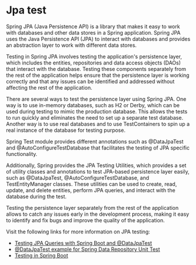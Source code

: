 # Jpa test

Spring JPA (Java Persistence API) is a library that makes it easy to work with databases and other data stores in a Spring application. Spring JPA uses the Java Persistence API (JPA) to interact with databases and provides an abstraction layer to work with different data stores.

Testing in Spring JPA involves testing the application's persistence layer, which includes the entities, repositories and data access objects (DAOs) that interact with the database. Testing these components separately from the rest of the application helps ensure that the persistence layer is working correctly and that any issues can be identified and addressed without affecting the rest of the application.

There are several ways to test the persistence layer using Spring JPA. One way is to use in-memory databases, such as H2 or Derby, which can be used during testing to mimic the production database. This allows the tests to run quickly and eliminates the need to set up a separate test database. Another way is to use real databases and to use TestContainers to spin up a real instance of the database for testing purpose.

Spring Test module provides different annotations such as @DataJpaTest and @AutoConfigureTestDatabase that facilitates the testing of JPA specific functionality.

Additionally, Spring provides the JPA Testing Utilities, which provides a set of utility classes and annotations to test JPA-based persistence layer easily, such as @DataJpaTest, @AutoConfigureTestDatabase, and TestEntityManager classes. These utilities can be used to create, read, update, and delete entities, perform JPA queries, and interact with the database during the test.

Testing the persistence layer separately from the rest of the application allows to catch any issues early in the development process, making it easy to identify and fix bugs and improve the quality of the application.

Visit the following links for more information on JPA testing:

- [Testing JPA Queries with Spring Boot and @DataJpaTest](https://reflectoring.io/spring-boot-data-jpa-test/)
- [@DataJpaTest example for Spring Data Repository Unit Test](https://www.bezkoder.com/spring-boot-unit-test-jpa-repo-datajpatest/)
- [Testing in Spring Boot](https://www.baeldung.com/spring-boot-testing)

